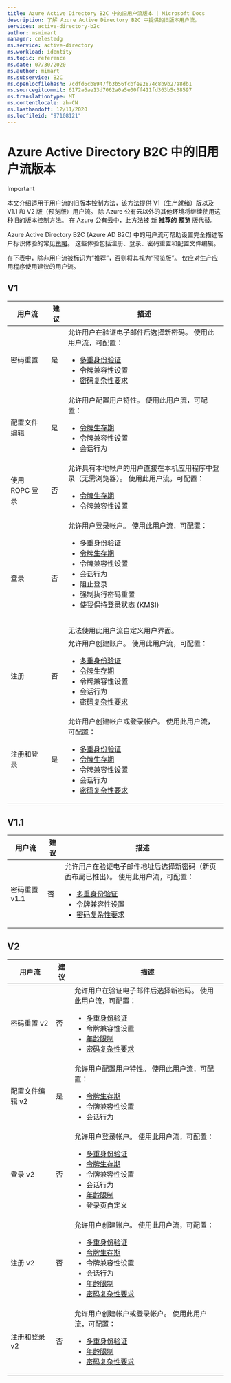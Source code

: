```yaml
---
title: Azure Active Directory B2C 中的旧用户流版本 | Microsoft Docs
description: 了解 Azure Active Directory B2C 中提供的旧版本用户流。
services: active-directory-b2c
author: msmimart
manager: celestedg
ms.service: active-directory
ms.workload: identity
ms.topic: reference
ms.date: 07/30/2020
ms.author: mimart
ms.subservice: B2C
ms.openlocfilehash: 7cdfd6cb8947fb3b56fcbfe92874c8b9b27a8db1
ms.sourcegitcommit: 6172a6ae13d7062a0a5e00ff411fd363b5c38597
ms.translationtype: MT
ms.contentlocale: zh-CN
ms.lasthandoff: 12/11/2020
ms.locfileid: "97108121"
---
```

# <a name="legacy-user-flow-versions-in-azure-active-directory-b2c"></a>Azure Active Directory B2C 中的旧用户流版本

> [!IMPORTANT]
> 本文介绍适用于用户流的旧版本控制方法，该方法提供 V1（生产就绪）版以及 V1.1 和 V2 版（预览版）用户流。 除 Azure 公有云以外的其他环境将继续使用这种旧的版本控制方法。 在 Azure 公有云中，此方法被 [新 **推荐的** **预览** 版](user-flow-versions.md)代替。
> 
Azure Active Directory B2C (Azure AD B2C) 中的用户流可帮助设置完全描述客户标识体验的常见[策略](user-flow-overview.md)。 这些体验包括注册、登录、密码重置和配置文件编辑。

在下表中，除非用户流被标识为“推荐”，否则将其视为“预览版”。 仅应对生产应用程序使用建议的用户流。

## <a name="v1"></a>V1

| 用户流 | 建议 | 描述 |
| --------- | ----------- | ----------- |
| 密码重置 | 是 | 允许用户在验证电子邮件后选择新密码。 使用此用户流，可配置： <ul><li>[多重身份验证](multi-factor-authentication.md)</li><li>令牌兼容性设置</li><li>[密码复杂性要求](password-complexity.md)</li></ul> |
| 配置文件编辑 | 是 | 允许用户配置用户特性。 使用此用户流，可配置： <ul><li>[令牌生存期](tokens-overview.md)</li><li>令牌兼容性设置</li><li>会话行为</li></ul> |
| 使用 ROPC 登录 | 否 | 允许具有本地帐户的用户直接在本机应用程序中登录（无需浏览器）。 使用此用户流，可配置： <ul><li>[令牌生存期](tokens-overview.md)</li><li>令牌兼容性设置</li></ul> |
| 登录 | 否 | 允许用户登录帐户。 使用此用户流，可配置： <ul><li>[多重身份验证](multi-factor-authentication.md)</li><li>[令牌生存期](tokens-overview.md)</li><li>令牌兼容性设置</li><li>会话行为</li><li>阻止登录</li><li>强制执行密码重置</li><li>使我保持登录状态 (KMSI)</ul><br>无法使用此用户流自定义用户界面。 |
| 注册 | 否 | 允许用户创建账户。 使用此用户流，可配置： <ul><li>[多重身份验证](multi-factor-authentication.md)</li><li>[令牌生存期](tokens-overview.md)</li><li>令牌兼容性设置</li><li>会话行为</li><li>[密码复杂性要求](password-complexity.md)</li></ul> |
| 注册和登录 | 是 | 允许用户创建帐户或登录帐户。 使用此用户流，可配置： <ul><li>[多重身份验证](multi-factor-authentication.md)</li><li>[令牌生存期](tokens-overview.md)</li><li>令牌兼容性设置</li><li>会话行为</li><li>[密码复杂性要求](password-complexity.md)</li></ul>|

## <a name="v11"></a>V1.1

| 用户流 | 建议 | 描述 |
| --------- | ----------- | ----------- |
| 密码重置 v1.1 | 否 | 允许用户在验证电子邮件地址后选择新密码（新页面布局已推出）。 使用此用户流，可配置： <ul><li>[多重身份验证](multi-factor-authentication.md)</li><li>令牌兼容性设置</li><li>[密码复杂性要求](password-complexity.md)</li></ul> |

## <a name="v2"></a>V2

| 用户流 | 建议 | 描述 |
| --------- | ----------- | ----------- |
| 密码重置 v2 | 否 | 允许用户在验证电子邮件后选择新密码。 使用此用户流，可配置： <ul><li>[多重身份验证](multi-factor-authentication.md)</li><li>令牌兼容性设置</li><li>[年龄限制](basic-age-gating.md)</li><li>[密码复杂性要求](password-complexity.md)</li></ul> |
| 配置文件编辑 v2 | 是 | 允许用户配置用户特性。 使用此用户流，可配置： <ul><li>[令牌生存期](tokens-overview.md)</li><li>令牌兼容性设置</li><li>会话行为</li></ul> |
| 登录 v2 | 否 | 允许用户登录帐户。 使用此用户流，可配置： <ul><li>[多重身份验证](multi-factor-authentication.md)</li><li>[令牌生存期](tokens-overview.md)</li><li>令牌兼容性设置</li><li>会话行为</li><li>[年龄限制](basic-age-gating.md)</li><li>登录页自定义</li></ul> |
| 注册 v2 | 否 | 允许用户创建账户。 使用此用户流，可配置： <ul><li>[多重身份验证](multi-factor-authentication.md)</li><li>[令牌生存期](tokens-overview.md)</li><li>令牌兼容性设置</li><li>会话行为</li><li>[年龄限制](basic-age-gating.md)</li><li>[密码复杂性要求](password-complexity.md)</li></ul> |
| 注册和登录 v2 | 否 | 允许用户创建帐户或登录帐户。 使用此用户流，可配置： <ul><li>[多重身份验证](multi-factor-authentication.md)</li><li>[年龄限制](basic-age-gating.md)</li><li>[密码复杂性要求](password-complexity.md)</li></ul> |